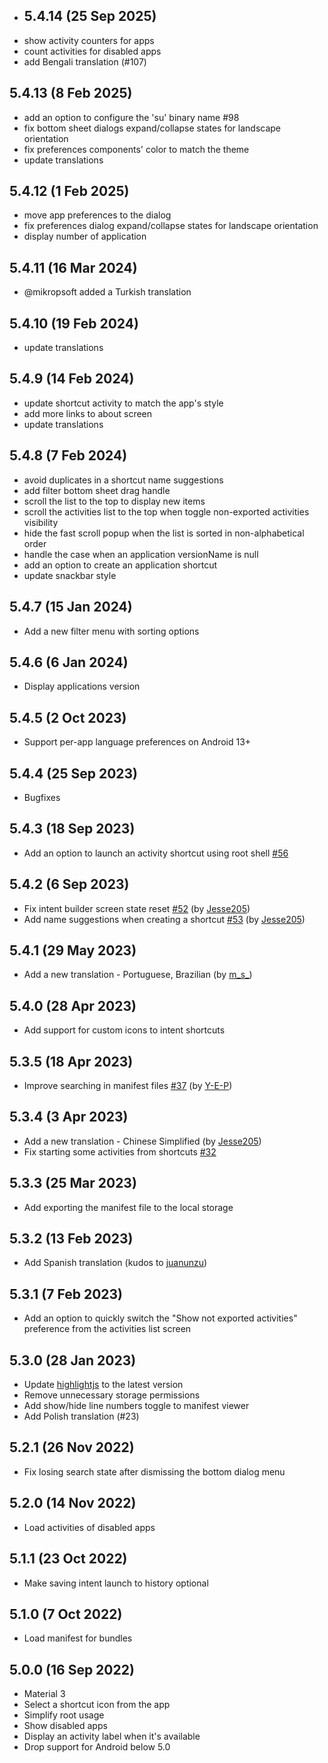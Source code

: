 - ## 5.4.14 (25 Sep 2025)
- show activity counters for apps
- count activities for disabled apps
- add Bengali translation (#107)

## 5.4.13 (8 Feb 2025)
- add an option to configure the 'su' binary name #98
- fix bottom sheet dialogs expand/collapse states for landscape orientation
- fix preferences components' color to match the theme
- update translations

## 5.4.12 (1 Feb 2025)
- move app preferences to the dialog
- fix preferences dialog expand/collapse states for landscape orientation
- display number of application

## 5.4.11 (16 Mar 2024)
- @mikropsoft added a Turkish translation

## 5.4.10 (19 Feb 2024)
- update translations

## 5.4.9 (14 Feb 2024)
- update shortcut activity to match the app's style
- add more links to about screen
- update translations

## 5.4.8 (7 Feb 2024)
- avoid duplicates in a shortcut name suggestions
- add filter bottom sheet drag handle
- scroll the list to the top to display new items
- scroll the activities list to the top when toggle non-exported activities visibility
- hide the fast scroll popup when the list is sorted in non-alphabetical order
- handle the case when an application versionName is null
- add an option to create an application shortcut
- update snackbar style

## 5.4.7 (15 Jan 2024)
- Add a new filter menu with sorting options

## 5.4.6 (6 Jan 2024)
- Display applications version

## 5.4.5 (2 Oct 2023)
- Support per-app language preferences on Android 13+

## 5.4.4 (25 Sep 2023)
- Bugfixes

## 5.4.3 (18 Sep 2023)
- Add an option to launch an activity shortcut using root shell [#56](https://github.com/sdex/ActivityManager/issues/56)

## 5.4.2 (6 Sep 2023)
- Fix intent builder screen state reset [#52](https://github.com/sdex/ActivityManager/pull/52) (by [Jesse205](https://github.com/Jesse205))
- Add name suggestions when creating a shortcut [#53](https://github.com/sdex/ActivityManager/pull/53) (by [Jesse205](https://github.com/Jesse205))

## 5.4.1 (29 May 2023)
- Add a new translation - Portuguese, Brazilian (by [m_s_](https://crowdin.com/profile/askz0))

## 5.4.0 (28 Apr 2023)
- Add support for custom icons to intent shortcuts

## 5.3.5 (18 Apr 2023)
- Improve searching in manifest files [#37](https://github.com/sdex/ActivityManager/issues/37) (by [Y-E-P](https://github.com/Y-E-P))

## 5.3.4 (3 Apr 2023)
- Add a new translation - Chinese Simplified (by [Jesse205](https://crowdin.com/profile/Jesse205))
- Fix starting some activities from shortcuts [#32](https://github.com/sdex/ActivityManager/issues/32)

## 5.3.3 (25 Mar 2023)
- Add exporting the manifest file to the local storage

## 5.3.2 (13 Feb 2023)
- Add Spanish translation (kudos to [juanunzu](https://crowdin.com/profile/juanunzu))

## 5.3.1 (7 Feb 2023)
- Add an option to quickly switch the "Show not exported activities" preference from the activities list screen

## 5.3.0 (28 Jan 2023)
- Update [highlightjs](https://highlightjs.org/) to the latest version
- Remove unnecessary storage permissions
- Add show/hide line numbers toggle to manifest viewer
- Add Polish translation (#23)

## 5.2.1 (26 Nov 2022)
- Fix losing search state after dismissing the bottom dialog menu

## 5.2.0 (14 Nov 2022)
- Load activities of disabled apps

## 5.1.1 (23 Oct 2022)
- Make saving intent launch to history optional

## 5.1.0 (7 Oct 2022)
- Load manifest for bundles

## 5.0.0 (16 Sep 2022)
- Material 3
- Select a shortcut icon from the app
- Simplify root usage
- Show disabled apps
- Display an activity label when it's available
- Drop support for Android below 5.0
